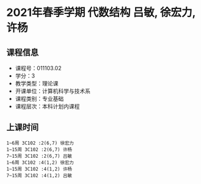 # 2021年春季学期 代数结构 吕敏, 徐宏力, 许杨






## 课程信息

- 课程号：011103.02
- 学分：3
- 教学类型：理论课
- 开课单位：计算机科学与技术系
- 课程类别：专业基础
- 课程层次：本科计划内课程

## 上课时间

```
1~6周 3C102 :2(6,7) 徐宏力
1~15周 3C102 :2(6,7) 许杨
7~15周 3C102 :2(6,7) 吕敏
1~6周 3C102 :4(1,2) 徐宏力
1~15周 3C102 :4(1,2) 许杨
7~15周 3C102 :4(1,2) 吕敏
```

